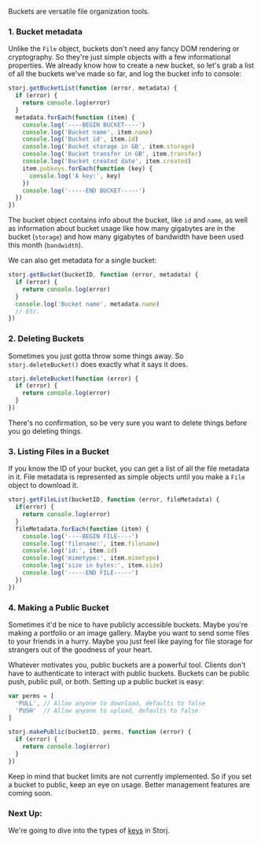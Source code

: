 Buckets are versatile file organization tools.

### 1. Bucket metadata

Unlike the `File` object, buckets don't need any fancy DOM rendering or
cryptography. So they're just simple objects with a few informational
properties. We already know how to create a new bucket, so let's grab a list of
all the buckets we've made so far, and log the bucket info to console:

```javascript
storj.getBucketList(function (error, metadata) {
  if (error) {
    return console.log(error)
  }
  metadata.forEach(function (item) {
    console.log('----BEGIN BUCKET----')
    console.log('Bucket name', item.name)
    console.log('Bucket id', item.id)
    console.log('Bucket storage in GB', item.storage)
    console.log('Bucket transfer in GB', item.transfer)
    console.log('Bucket created date', item.created)
    item.pubkeys.forEach(function (key) {
      console.log('A key:', key)
    })
    console.log('-----END BUCKET-----')
  })
})
```

The bucket object contains info about the bucket, like `id` and `name`, as well
as information about bucket usage like how many gigabytes are in the bucket
(`storage`) and how many gigabytes of bandwidth have been used this month
(`bandwidth`).

We can also get metadata for a single bucket:

```javascript
storj.getBucket(bucketID, function (error, metadata) {
  if (error) {
    return console.log(error)
  }
  console.log('Bucket name', metadata.name)
  // Etc.
})
```

### 2. Deleting Buckets

Sometimes you just gotta throw some things away. So `storj.deleteBucket()` does
exactly what it says it does.

```javascript
storj.deleteBucket(function (error) {
  if (error) {
    return console.log(error)
  }
})
```

There's no confirmation, so be very sure you want to delete things before you
go deleting things.

### 3. Listing Files in a Bucket

If you know the ID of your bucket, you can get a list of all the file metadata
in it. File metadata is represented as simple objects until you make a `File`
object to download it.

```javascript
storj.getFileList(bucketID, function (error, fileMetadata) {
  if(error) {
    return console.log(error)
  }
  fileMetadata.forEach(function (item) {
    console.log('----BEGIN FILE----')
    console.log('filename:', item.filename)
    console.log('id:', item.id)
    console.log('mimetype:', item.mimetype)
    console.log('size in bytes:', item.size)
    console.log('-----END FILE-----')
  })
})
```

### 4. Making a Public Bucket

Sometimes it'd be nice to have publicly accessible buckets. Maybe you're making
a portfolio or an image gallery. Maybe you want to send some files to your
friends in a hurry. Maybe you just feel like paying for file storage for
strangers out of the goodness of your heart.

Whatever motivates you, public buckets are a powerful tool. Clients don't have
to authenticate to interact with public buckets. Buckets can be public push,
public pull, or both. Setting up a public bucket is easy:

```javascript
var perms = [
  'PULL', // Allow anyone to download, defaults to false
  'PUSH'  // Allow anyone to upload, defaults to false
]

storj.makePublic(bucketID, perms, function (error) {
  if (error) {
    return console.log(error)
  }
})
```

Keep in mind that bucket limits are not currently implemented. So if you set a
bucket to public, keep an eye on usage. Better management features are coming
soon.

### Next Up:

We're going to dive into the types of [keys](06-keys.md) in Storj.

